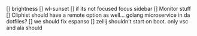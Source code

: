 [] brightness
[] wl-sunset
[] if its not focused focus sidebar
[] Monitor stuff
[] Cliphist should have a remote option as well... golang microservice in da dotfiles?
[] we should fix espanso
[] zellij shouldn't start on boot. only vsc and ala should


